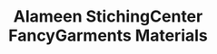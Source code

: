 ---
title: "Alameen StichingCenter FancyGarments Materials"
url: /kollam/alameen-stichingcenter-fancygarments-materials/
shop: tailor
---